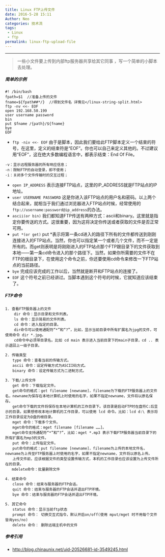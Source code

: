 ```yaml
---
title: Linux FTP上传文件
date: 2016-5-28 15:11
Author: Neo
categories: 技术流
tags:
 - Linux
 - ftp
permalink: linux-ftp-upload-file
---
```


----

> 一些小文件要上传到内部ftp服务器共享给其它同事 ，写一个简单的小脚本去处理。

##### 简单的示例

```
#! /bin/bash
fpath=$1  //准备上传的文件
fname=${fpath##*/}  //得到文件名 详情见</linux-string-split.html>
ftp -nv <<- EOF
open 192.168.50.199
user username password
bin
put $fname /{path}/${fname}
bye
EOF
```
- `ftp -niv <<- EOF` 由于是脚本，因此我们要给此FTP脚本定义一个结束的符号，在这里，定义的结束符是“EOF”。你也可以自己来定义其他的。不过建议用“EOF”，这在绝大多数编程语言中，都表示结束：End Of File。

```
-v：显示远程服务器的所有响应信息；
-n：限制FTP的自动登录，即不使用；
-i：关闭多个文件传输时的交互过程；
```
- `open IP_ADDRESS` 表示连接FTP站点，这里的IP_ADDRESS就是FTP站点的IP地址。
- `user USERNAME PASSWORD`  这是你进入该FTP站点的用户名和密码。以上两个结合起来，就相当于我们通过浏览器进入FTP站点时候，经常使用的`ftp://username:password@ip_address`的办法。
- `ascii(or bin)` 我们都知道FTP传送有两种方式：ascii和binary。这里就是指定你要传送的方式。这很重要，因为这将决定你传送或者获取的文件是否正常可用。
- `put *(or get)` put *表示将第一条cd进入的路径下所有的文件都传送到刚刚连接进入的FTP站点。当然，你也可以指定某一个或者几个文件，而不一定是所有的。而get则表明是将刚刚进入的FTP站点那个FTP跟目录下的文件获取到本地——第一条cd命令进入的那个路径下。当然，如果你所需要的文件不在FTP的根目录下，在使用这个命令之前，你还要使用cd命令来修改一下FTP站点的当前路径。
- `bye` 完成应该完成的工作以后，当然就是断开和FTP站点的连接了。
- `EOF` 这个符号之前已经讲过。当脚本遇到这个符号的时候，它就知道应该结束了。

##### FTP命令

```
1. 查看FTP服务器上的文件
    dir 命令：显示目录和文件列表。
    ls 命令：显示简易的文件列表。
    cd 命令：进入指定的目录。
    dir命令可以使用通配符“*”和“?”，比如，显示当前目录中所有扩展名为jpg的文件，可使用命令 dir *.jpg。
    cd命令中必须带目录名。比如 cd main 表示进入当前目录下的main子目录，cd .. 表示退回上一级子目录。

2. 传输类型
　　type 命令：查看当前的传输方式。
　　ascii 命令：设定传输方式为ASCII码方式。
　　binary 命令：设定传输方式为二进制方式。

3. 下载/上传文件
　　get 命令：下载指定文件。
　　get命令的格式：get filename [newname]，filename为下载的FTP服务器上的文件名，newname为保存在本地计算机上时使用的名字，如果不指定newname，文件将以原名保存。
　　get命令下载的文件将保存在本地计算机的工作目录下。该目录是启动FTP时在盘符C:后显示的目录。如果想修改本地计算机的工作目录，可以使用 lcd 命令。比如：lcd d:\ 表示将工作目录设定为D盘的根目录。
　　mget 命令：下载多个文件。
　　mget命令的格式：mget filename [filename ……]。
　　mget命令支持通配符“*”和“?”，比如：mget *.mp3 表示下载FTP服务器当前目录下的所有扩展名为mp3的文件。
　　put 命令：上传指定文件。
　　put命令的格式：put filename [newname]，filename为上传的本地文件名，newname为上传至FTP服务器上时使用的名字，如果不指定newname，文件将以原名上传。
　　上传文件前，应该根据文件的类型设置传输方式，本机的工作目录也应该设置为上传文件所在的目录。
   mdelete命令：批量删除文件

4. 结束命令
　　close 命令：结束与服务器的FTP会话。
　　quit 命令：结束与服务器的FTP会话并退出FTP环境。
　　bye 命令：结束与服务器的FTP会话并退出FTP环境。

5. 其它命令
　　status 命令：显示当前ftp状态
　　prompt 命令： 切换交互式指令，默认开启on/off(使用 mput/mget 时不用每个文件皆询yes/no)
　　delete 命令： 删除远端主机中的文件
```

##### 参考引用
- <http://blog.chinaunix.net/uid-20526681-id-3549245.html>




